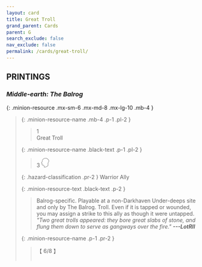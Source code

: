 ```yaml
---
layout: card
title: Great Troll
grand_parent: Cards
parent: G
search_exclude: false
nav_exclude: false
permalink: /cards/great-troll/
---
```


## PRINTINGS


### _Middle-earth: The Balrog_

{: .minion-resource .mx-sm-6 .mx-md-8 .mx-lg-10 .mb-4 }
> {: .minion-resource-name .mb-4 .p-1 .pl-2 }
> > <div class="hazard-mp">1</div>
> > <div class="card-name">Great Troll</div>
>
> {: .minion-resource-name .black-text .p-1 .pl-2 }
> > 3 ![](/assets/images/mind.svg)
>
> {: .hazard-classification .pr-2 }
> Warrior Ally
>
> {: .minion-resource-text .black-text .p-2 }
> > Balrog-specific. Playable at a non-Darkhaven Under-deeps site and only by The Balrog. Troll. Even if it is tapped or wounded, you may assign a strike to this ally as though it were untapped. <br>_"Two great trolls appeared: they bore great slabs of stone, and flung them down to serve as gangways over the fire."_ ***---&#65279;LotRII*** 
> 
> {: .minion-resource-name .p-1 .pr-2 }
> > <div class="card-shield">【 6/8 】</div>
> > <div class="card-corruption-white">&nbsp;</div>
